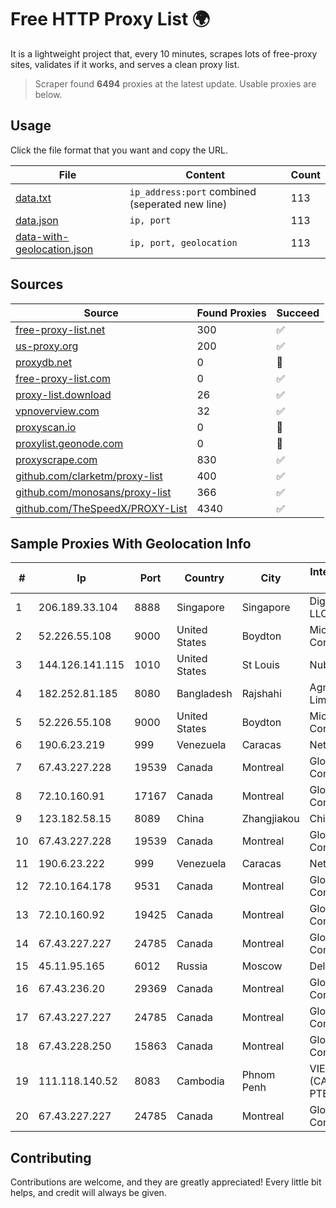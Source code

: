 
# Free HTTP Proxy List 🌍

It is a lightweight project that, every 10 minutes, scrapes lots of free-proxy sites, validates if it works, and serves a clean proxy list.


> Scraper found **6494** proxies at the latest update. Usable proxies are below.

## Usage

Click the file format that you want and copy the URL.


|File|Content|Count|
|----|-------|-----|
|[data.txt](https://raw.githubusercontent.com/themiralay/Proxy-List-World/master/data.txt)|`ip_address:port` combined (seperated new line)|113|
|[data.json](https://raw.githubusercontent.com/themiralay/Proxy-List-World/master/data.json)|`ip, port`|113|
|[data-with-geolocation.json](https://raw.githubusercontent.com/themiralay/Proxy-List-World/master/data-with-geolocation.json)|`ip, port, geolocation`|113|

## Sources

|Source|Found Proxies|Succeed|
|------|-------------|-------|
|[free-proxy-list.net](https://free-proxy-list.net)|300|✅|
|[us-proxy.org](https://www.us-proxy.org)|200|✅|
|[proxydb.net](http://proxydb.net)|0|🚫|
|[free-proxy-list.com](https://free-proxy-list.com/?page=&port=&type%5B%5D=http&type%5B%5D=https&up_time=0&search=Search)|0|✅|
|[proxy-list.download](https://www.proxy-list.download/HTTP)|26|✅|
|[vpnoverview.com](https://vpnoverview.com/privacy/anonymous-browsing/free-proxy-servers)|32|✅|
|[proxyscan.io](https://www.proxyscan.io)|0|🚫|
|[proxylist.geonode.com](https://proxylist.geonode.com/api/proxy-list?limit=300&page=1&sort_by=lastChecked&sort_type=desc&protocols=http,https)|0|🚫|
|[proxyscrape.com](https://api.proxyscrape.com/v2/?request=displayproxies&protocol=http&timeout=10000&country=all&ssl=all&anonymity=all)|830|✅|
|[github.com/clarketm/proxy-list](https://raw.githubusercontent.com/clarketm/proxy-list/master/proxy-list-raw.txt)|400|✅|
|[github.com/monosans/proxy-list](https://raw.githubusercontent.com/monosans/proxy-list/main/proxies/http.txt)|366|✅|
|[github.com/TheSpeedX/PROXY-List](https://raw.githubusercontent.com/TheSpeedX/PROXY-List/master/http.txt)|4340|✅|


## Sample Proxies With Geolocation Info

|#|Ip|Port|Country|City|Internet Service Provider|
|-|--|----|-------|----|-------------------------|
|1|206.189.33.104|8888|Singapore|Singapore|DigitalOcean, LLC|
|2|52.226.55.108|9000|United States|Boydton|Microsoft Corporation|
|3|144.126.141.115|1010|United States|St Louis|Nubes, LLC|
|4|182.252.81.185|8080|Bangladesh|Rajshahi|Agni Systems Limited|
|5|52.226.55.108|9000|United States|Boydton|Microsoft Corporation|
|6|190.6.23.219|999|Venezuela|Caracas|Net Uno|
|7|67.43.227.228|19539|Canada|Montreal|GloboTech Communications|
|8|72.10.160.91|17167|Canada|Montreal|GloboTech Communications|
|9|123.182.58.15|8089|China|Zhangjiakou|China Telecom|
|10|67.43.227.228|19539|Canada|Montreal|GloboTech Communications|
|11|190.6.23.222|999|Venezuela|Caracas|Net Uno|
|12|72.10.164.178|9531|Canada|Montreal|GloboTech Communications|
|13|72.10.160.92|19425|Canada|Montreal|GloboTech Communications|
|14|67.43.227.227|24785|Canada|Montreal|GloboTech Communications|
|15|45.11.95.165|6012|Russia|Moscow|Delta Ltd|
|16|67.43.236.20|29369|Canada|Montreal|GloboTech Communications|
|17|67.43.227.227|24785|Canada|Montreal|GloboTech Communications|
|18|67.43.228.250|15863|Canada|Montreal|GloboTech Communications|
|19|111.118.140.52|8083|Cambodia|Phnom Penh|VIETTEL (CAMBODIA) PTE., LTD|
|20|67.43.227.227|24785|Canada|Montreal|GloboTech Communications|



## Contributing

Contributions are welcome, and they are greatly appreciated! Every
little bit helps, and credit will always be given.

